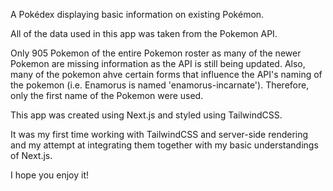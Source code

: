 A Pokédex displaying basic information on existing Pokémon.

All of the data used in this app was taken from the Pokemon API.

Only 905 Pokemon of the entire Pokemon roster as many of the newer Pokemon are missing information as the API is still being updated. Also, many of the pokemon ahve certain forms that influence the API's naming of the pokemon (i.e. Enamorus is named 'enamorus-incarnate'). Therefore, only the first name of the Pokemon were used.

This app was created using Next.js and styled using TailwindCSS. 

It was my first time working with TailwindCSS and server-side rendering and my attempt at integrating them together with my basic understandings of Next.js.

I hope you enjoy it!
